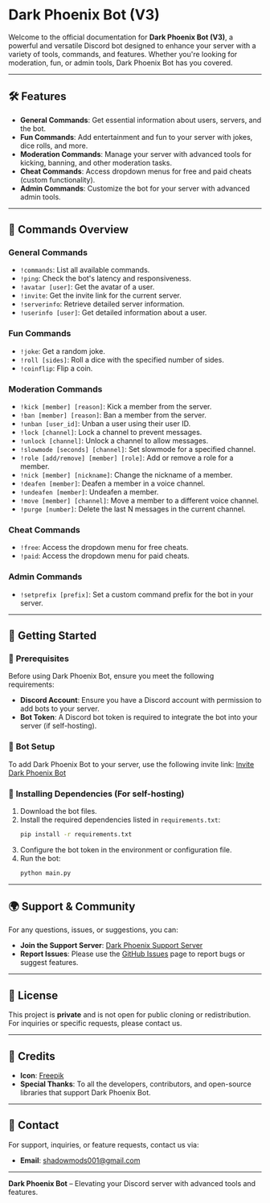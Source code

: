 # Dark Phoenix Bot (V3)

Welcome to the official documentation for **Dark Phoenix Bot (V3)**, a powerful and versatile Discord bot designed to enhance your server with a variety of tools, commands, and features. Whether you're looking for moderation, fun, or admin tools, Dark Phoenix Bot has you covered.

---

## 🛠️ **Features**

- **General Commands**: Get essential information about users, servers, and the bot.
- **Fun Commands**: Add entertainment and fun to your server with jokes, dice rolls, and more.
- **Moderation Commands**: Manage your server with advanced tools for kicking, banning, and other moderation tasks.
- **Cheat Commands**: Access dropdown menus for free and paid cheats (custom functionality).
- **Admin Commands**: Customize the bot for your server with advanced admin tools.

---

## 🚀 **Commands Overview**

### **General Commands**
- `!commands`: List all available commands.
- `!ping`: Check the bot's latency and responsiveness.
- `!avatar [user]`: Get the avatar of a user.
- `!invite`: Get the invite link for the current server.
- `!serverinfo`: Retrieve detailed server information.
- `!userinfo [user]`: Get detailed information about a user.

### **Fun Commands**
- `!joke`: Get a random joke.
- `!roll [sides]`: Roll a dice with the specified number of sides.
- `!coinflip`: Flip a coin.

### **Moderation Commands**
- `!kick [member] [reason]`: Kick a member from the server.
- `!ban [member] [reason]`: Ban a member from the server.
- `!unban [user_id]`: Unban a user using their user ID.
- `!lock [channel]`: Lock a channel to prevent messages.
- `!unlock [channel]`: Unlock a channel to allow messages.
- `!slowmode [seconds] [channel]`: Set slowmode for a specified channel.
- `!role [add/remove] [member] [role]`: Add or remove a role for a member.
- `!nick [member] [nickname]`: Change the nickname of a member.
- `!deafen [member]`: Deafen a member in a voice channel.
- `!undeafen [member]`: Undeafen a member.
- `!move [member] [channel]`: Move a member to a different voice channel.
- `!purge [number]`: Delete the last N messages in the current channel.

### **Cheat Commands**
- `!free`: Access the dropdown menu for free cheats.
- `!paid`: Access the dropdown menu for paid cheats.

### **Admin Commands**
- `!setprefix [prefix]`: Set a custom command prefix for the bot in your server.

---

## 🚀 **Getting Started**

### 🎯 **Prerequisites**
Before using Dark Phoenix Bot, ensure you meet the following requirements:
- **Discord Account**: Ensure you have a Discord account with permission to add bots to your server.
- **Bot Token**: A Discord bot token is required to integrate the bot into your server (if self-hosting).

### 📝 **Bot Setup**
To add Dark Phoenix Bot to your server, use the following invite link:
[Invite Dark Phoenix Bot](https://discord.com/oauth2/authorize?client_id=1306760882830970941)

### 🔧 **Installing Dependencies** (For self-hosting)
1. Download the bot files.
2. Install the required dependencies listed in `requirements.txt`:
    ```bash
    pip install -r requirements.txt
    ```
3. Configure the bot token in the environment or configuration file.
4. Run the bot:
    ```bash
    python main.py
    ```

---

## 🌍 **Support & Community**

For any questions, issues, or suggestions, you can:
- **Join the Support Server**: [Dark Phoenix Support Server](https://discord.gg/FnGse6AvNR)
- **Report Issues**: Please use the [GitHub Issues](https://github.com/ShadowMods1/Dark-Phoenix-V3-/issues) page to report bugs or suggest features.

---

## 📝 **License**

This project is **private** and is not open for public cloning or redistribution. For inquiries or specific requests, please contact us.

---

## 🎨 **Credits**

- **Icon**: [Freepik](https://www.freepik.com)
- **Special Thanks**: To all the developers, contributors, and open-source libraries that support Dark Phoenix Bot.

---

## 📧 **Contact**

For support, inquiries, or feature requests, contact us via:
- **Email**: shadowmods001@gmail.com

---

**Dark Phoenix Bot** – Elevating your Discord server with advanced tools and features.
```
